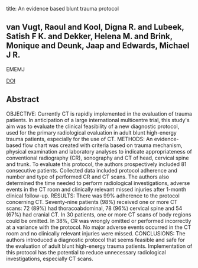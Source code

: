 title: An evidence based blunt trauma protocol

## van Vugt, Raoul and Kool, Digna R. and Lubeek, Satish F K. and Dekker, Helena M. and Brink, Monique and Deunk, Jaap and Edwards, Michael J R.
EMEMJ

<a href="https://doi.org/10.1136/emermed-2011-200802">DOI</a>

## Abstract
OBJECTIVE: Currently CT is rapidly implemented in the evaluation of trauma patients. In anticipation of a large international multicentre trial, this study's aim was to evaluate the clinical feasibility of a new diagnostic protocol, used for the primary radiological evaluation in adult blunt high-energy trauma patients, especially for the use of CT. METHODS: An evidence-based flow chart was created with criteria based on trauma mechanism, physical examination and laboratory analyses to indicate appropriateness of conventional radiography (CR), sonography and CT of head, cervical spine and trunk. To evaluate this protocol, the authors prospectively included 81 consecutive patients. Collected data included protocol adherence and number and type of performed CR and CT scans. The authors also determined the time needed to perform radiological investigations, adverse events in the CT room and clinically relevant missed injuries after 1-month clinical follow-up. RESULTS: There was 99% adherence to the protocol concerning CT. Seventy-nine patients (98%) received one or more CT scans: 72 (89%) had thoracoabdominal, 78 (96%) cervical spine and 54 (67%) had cranial CT. In 30 patients, one or more CT scans of body regions could be omitted. In 38%, CR was wrongly omitted or performed incorrectly at a variance with the protocol. No major adverse events occurred in the CT room and no clinically relevant injuries were missed. CONCLUSIONS: The authors introduced a diagnostic protocol that seems feasible and safe for the evaluation of adult blunt high-energy trauma patients. Implementation of this protocol has the potential to reduce unnecessary radiological investigations, especially CT scans.

